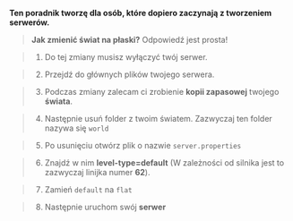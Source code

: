 **Ten poradnik tworzę dla osób, które dopiero zaczynają z tworzeniem serwerów.**

> **Jak zmienić świat na płaski?**
Odpowiedź jest prosta! 

> 1. Do tej zmiany musisz wyłączyć twój serwer.

> 2. Przejdź do głównych plików twojego serwera.

> 3. Podczas zmiany zalecam ci zrobienie __**kopii zapasowej**__ twojego **świata**.

> 4. Następnie usuń folder z twoim światem. Zazwyczaj ten folder nazywa się ``world``

> 5. Po usunięciu otwórz plik o nazwie ``server.properties`` 

> 6. Znajdź w nim **level-type=default** (W zależności od silnika jest to zazwyczaj linijka numer **62**).

> 7. Zamień ``default`` na ``flat``

> 8. Następnie uruchom swój **serwer**
